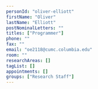 ```yaml
---
personId: "oliver-elliott"
firstName: "Oliver"
lastName: "Elliott"
postNominalLetters: ""
titles: ["Programmer"]
phone: ""
fax: ""
email: "oe2118@cumc.columbia.edu"
room: ""
researchAreas: []
tagList: []
appointments: []
groups: ["Research Staff"]
---
```

